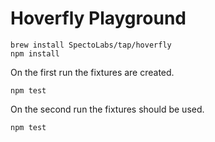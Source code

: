 Hoverfly Playground
===

```
brew install SpectoLabs/tap/hoverfly
npm install
```

On the first run the fixtures are created.

```
npm test
```

On the second run the fixtures should be used.

```
npm test
```
